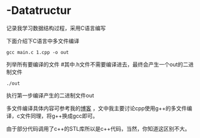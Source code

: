 # -Datatructur
记录我学习数据结构过程，采用C语言编写

下面介绍下C语言中多文件编译

`gcc main.c 1.cpp -o out  `

列举所有要编译的文件 #其中.h文件不需要编译进去，最终会产生一个out的二进制文件

`./out`                                      

 执行第一步编译产生的二进制文件out



多文件编译具体内容可参考我的[博客](https://www.niuboom.cn/index.php/2022/01/14/g%e4%bd%bf%e7%94%a8%e6%8c%87%e5%8d%97/) ，文中我主要讨论cpp使用g++的多文件编译，c文件同理，将g++换成gcc即可。

由于部分代码调用了c++的STL库所以是c++代码，当然，你知道这区别不大。
